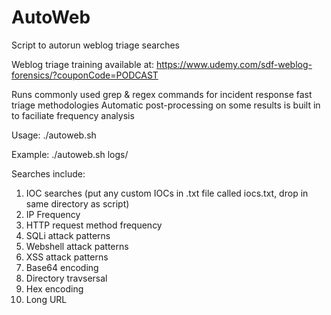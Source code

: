 # AutoWeb

Script to autorun weblog triage searches

Weblog triage training available at: https://www.udemy.com/sdf-weblog-forensics/?couponCode=PODCAST 

Runs commonly used grep & regex commands for incident response fast triage methodologies
Automatic post-processing on some results is built in to faciliate frequency analysis

Usage: ./autoweb.sh <weblog directory>

Example: ./autoweb.sh logs/ 

Searches include:
  1. IOC searches (put any custom IOCs in .txt file called iocs.txt, drop in same directory as script)
  2. IP Frequency
  3. HTTP request method frequency
  4. SQLi attack patterns
  5. Webshell attack patterns
  6. XSS attack patterns
  7. Base64 encoding
  8. Directory travsersal
  9. Hex encoding
  10. Long URL
